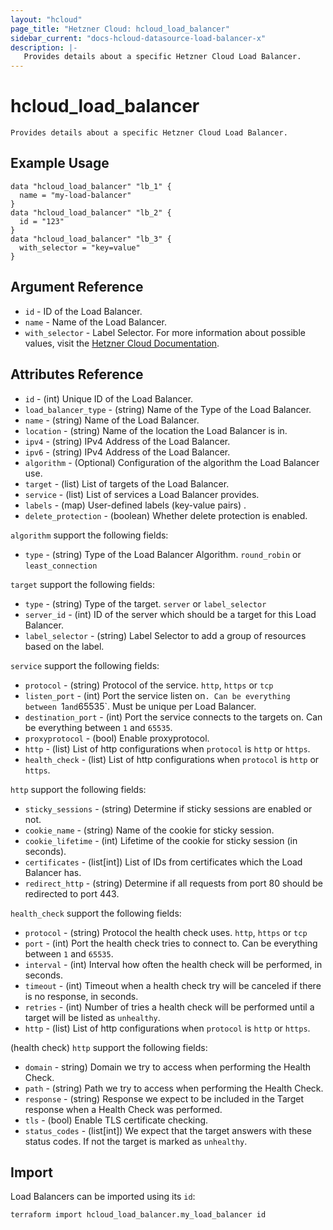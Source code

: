 ```yaml
---
layout: "hcloud"
page_title: "Hetzner Cloud: hcloud_load_balancer"
sidebar_current: "docs-hcloud-datasource-load-balancer-x"
description: |-
   Provides details about a specific Hetzner Cloud Load Balancer.
---
```


# hcloud_load_balancer

    Provides details about a specific Hetzner Cloud Load Balancer.

## Example Usage

```hcl
data "hcloud_load_balancer" "lb_1" {
  name = "my-load-balancer"
}
data "hcloud_load_balancer" "lb_2" {
  id = "123"
}
data "hcloud_load_balancer" "lb_3" {
  with_selector = "key=value"
}
```

## Argument Reference
- `id` - ID of the Load Balancer.
- `name` - Name of the Load Balancer.
- `with_selector` - Label Selector. For more information about possible values, visit the [Hetzner Cloud Documentation](https://docs.hetzner.cloud/#overview-label-selector).

## Attributes Reference

- `id` - (int) Unique ID of the Load Balancer.
- `load_balancer_type` - (string) Name of the Type of the Load Balancer.
- `name` - (string) Name of the Load Balancer.
- `location` - (string) Name of the location the Load Balancer is in.
- `ipv4` - (string) IPv4 Address of the Load Balancer.
- `ipv6` - (string) IPv4 Address of the Load Balancer.
- `algorithm` - (Optional) Configuration of the algorithm the Load Balancer use.
- `target` - (list) List of targets of the Load Balancer.
- `service` - (list) List of services a Load Balancer provides.
- `labels` - (map) User-defined labels (key-value pairs) .
- `delete_protection` - (boolean) Whether delete protection is enabled.

`algorithm` support the following fields:
- `type` - (string) Type of the Load Balancer Algorithm. `round_robin` or `least_connection`

`target` support the following fields:
- `type` - (string) Type of the target. `server` or `label_selector`
- `server_id` - (int) ID of the server which should be a target for this Load Balancer.
- `label_selector` - (string) Label Selector to add a group of resources based on the label.

`service` support the following fields:
- `protocol` - (string) Protocol of the service. `http`, `https` or `tcp`
- `listen_port` - (int) Port the service listen on`. Can be everything between `1` and `65535`. Must be unique per Load Balancer.
- `destination_port` - (int) Port the service connects to the targets on. Can be everything between `1` and `65535`.
- `proxyprotocol` - (bool) Enable proxyprotocol.
- `http` - (list) List of http configurations when `protocol` is `http` or `https`.
- `health_check` - (list) List of http configurations when `protocol` is `http` or `https`.

`http` support the following fields:
- `sticky_sessions` - (string) Determine if sticky sessions are enabled or not.
- `cookie_name` - (string) Name of the cookie for sticky session.
- `cookie_lifetime` - (int) Lifetime of the cookie for sticky session (in seconds).
- `certificates` - (list[int]) List of IDs from certificates which the Load Balancer has.
- `redirect_http` - (string) Determine if all requests from port 80 should be redirected to port 443.

`health_check` support the following fields:
- `protocol` - (string) Protocol the health check uses. `http`, `https` or `tcp`
- `port` - (int) Port the health check tries to connect to. Can be everything between `1` and `65535`.
- `interval` - (int) Interval how often the health check will be performed, in seconds.
- `timeout` - (int) Timeout when a health check try will be canceled if there is no response, in seconds.
- `retries` - (int) Number of tries a health check will be performed until a target will be listed as `unhealthy`.
- `http` - (list) List of http configurations when `protocol` is `http` or `https`.

(health check) `http` support the following fields:
- `domain` -  string) Domain we try to access when performing the Health Check.
- `path` - (string) Path we try to access when performing the Health Check.
- `response` - (string) Response we expect to be included in the Target response when a Health Check was performed.
- `tls` - (bool) Enable TLS certificate checking.
- `status_codes` - (list[int]) We expect that the target answers with these status codes. If not the target is marked as `unhealthy`.


## Import

Load Balancers can be imported using its `id`:

```
terraform import hcloud_load_balancer.my_load_balancer id
```
